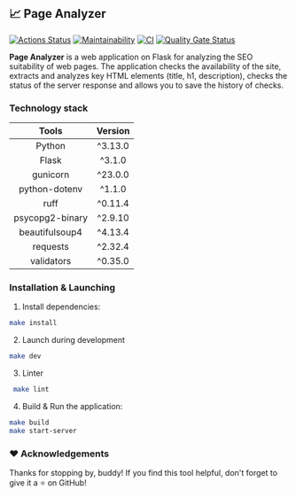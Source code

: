 ## 📈 Page Analyzer
[![Actions Status](https://github.com/bebcor/python-project-83/actions/workflows/hexlet-check.yml/badge.svg)](https://github.com/bebcor/python-project-83/actions)
[![Maintainability](https://qlty.sh/badges/be526e2f-2773-4aa9-a995-86174c2d9f5a/maintainability.svg)](https://qlty.sh/gh/bebcor/projects/python-project-83)
[![CI](https://github.com/bebcor/python-project-83/actions/workflows/pyci.yml/badge.svg)](https://github.com/bebcor/python-project-83/actions)
[![Quality Gate Status](https://sonarcloud.io/api/project_badges/measure?project=bebcor_python-project-83&metric=alert_status)](https://sonarcloud.io/summary/new_code?id=bebcor_python-project-83)

**Page Analyzer** is a web application on Flask for analyzing the SEO suitability of web pages. The application checks the availability of the site, extracts and analyzes key HTML elements (title, h1, description), checks the status of the server response and allows you to save the history of checks.

### Technology stack
|     Tools      | Version |
|:--------------:|:-------:|
|     Python     | ^3.13.0 |
|     Flask      | ^3.1.0  |
|     gunicorn   | ^23.0.0 |
| python-dotenv  | ^1.1.0  |
|     ruff       | ^0.11.4 |
| psycopg2-binary| ^2.9.10 |
| beautifulsoup4 | ^4.13.4 |
|     requests   | ^2.32.4 |
|     validators | ^0.35.0 |

### Installation  & Launching

1. Install dependencies:
   
```bash
make install
```

2. Launch during development

```bash
make dev
```

3. Linter
   
```bash
 make lint
```

4. Build & Run the application:
   
```bash
make build
make start-server
```

### ❤️ Acknowledgements
Thanks for stopping by, buddy! If you find this tool helpful, don't forget to give it a ⭐ on GitHub!

